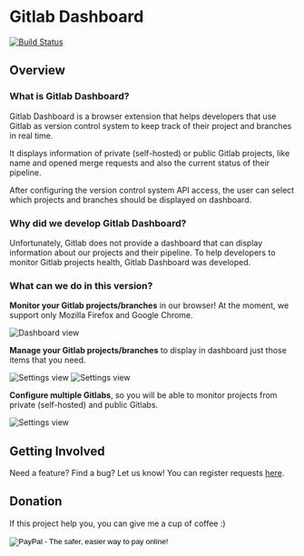 # Gitlab Dashboard

[![Build Status](https://travis-ci.org/brunabxs/gitlab-dashboard.svg?branch=responsive-design)](https://travis-ci.org/brunabxs/gitlab-dashboard)

## Overview

### What is Gitlab Dashboard?

Gitlab Dashboard is a browser extension that helps developers that use Gitlab as version control system to keep track of their project and branches in real time.

It displays information of private (self-hosted) or public Gitlab projects, like name and opened merge requests and also the current status of their pipeline.

After configuring the version control system API access, the user can select which projects and branches should be displayed on dashboard.

### Why did we develop Gitlab Dashboard?

Unfortunately, Gitlab does not provide a dashboard that can display information about our projects and their pipeline.
To help developers to monitor Gitlab projects health, Gitlab Dashboard was developed.

### What can we do in this version?

**Monitor your Gitlab projects/branches** in our browser! At the moment, we support only Mozilla Firefox and Google Chrome.

![Dashboard view](https://user-images.githubusercontent.com/1449015/35202383-90f3d69e-ff09-11e7-84f0-f260241d85ec.png)


**Manage your Gitlab projects/branches** to display in dashboard just those items that you need.

![Settings view](https://user-images.githubusercontent.com/1449015/34854209-62a8d2ae-f71f-11e7-8497-abdeeb956a64.png)
![Settings view](https://user-images.githubusercontent.com/1449015/34854317-171fdfac-f720-11e7-9d40-6e02551e0d58.png)

**Configure multiple Gitlabs**, so you will be able to monitor projects from private (self-hosted) and public Gitlabs.

![Settings view](https://user-images.githubusercontent.com/1449015/34854266-ce121726-f71f-11e7-9972-2de1d4df4c2b.png)


## Getting Involved
Need a feature? Find a bug? Let us know! You can register requests [here](https://github.com/brunabxs/gitlab-dashboard/issues).

## Donation
If this project help you, you can give me a cup of coffee :)

<form action="https://www.paypal.com/cgi-bin/webscr" method="post" target="_top">
<input type="hidden" name="cmd" value="_s-xclick">
<input type="hidden" name="hosted_button_id" value="T52Q863MV7F74">
<input type="image" src="https://www.paypalobjects.com/en_US/i/btn/btn_donateCC_LG.gif" border="0" name="submit" alt="PayPal - The safer, easier way to pay online!">
<img alt="" border="0" src="https://www.paypalobjects.com/pt_BR/i/scr/pixel.gif" width="1" height="1">
</form>


